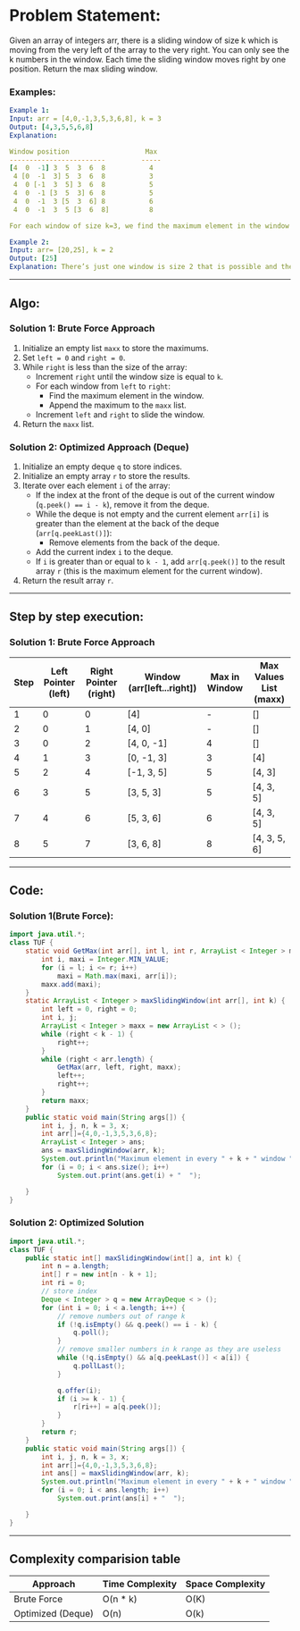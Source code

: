 # Problem Statement: 
Given an array of integers arr, there is a sliding window of size k which is moving from the very left of the array to the very right. You can only see the k numbers in the window. Each time the sliding window moves right by one position. Return the max sliding window.

### Examples:

```yaml
Example 1:
Input: arr = [4,0,-1,3,5,3,6,8], k = 3
Output: [4,3,5,5,6,8]
Explanation: 

Window position                   Max
------------------------         -----
[4  0  -1] 3  5  3  6  8           4
 4 [0  -1  3] 5  3  6  8           3
 4  0 [-1  3  5] 3  6  8           5
 4  0  -1 [3  5  3] 6  8           5
 4  0  -1  3 [5  3  6] 8           6
 4  0  -1  3  5 [3  6  8]          8

For each window of size k=3, we find the maximum element in the window and add it to our output array.

Example 2:
Input: arr= [20,25], k = 2
Output: [25]
Explanation: There’s just one window is size 2 that is possible and the maximum of the two elements is our answer.
```

---

## Algo:

### Solution 1: Brute Force Approach
1. Initialize an empty list `maxx` to store the maximums.
2. Set `left = 0` and `right = 0`.
3. While `right` is less than the size of the array:
   - Increment `right` until the window size is equal to `k`.
   - For each window from `left` to `right`:
     - Find the maximum element in the window.
     - Append the maximum to the `maxx` list.
   - Increment `left` and `right` to slide the window.
4. Return the `maxx` list.

### Solution 2: Optimized Approach (Deque)
1. Initialize an empty deque `q` to store indices.
2. Initialize an empty array `r` to store the results.
3. Iterate over each element `i` of the array:
   - If the index at the front of the deque is out of the current window (`q.peek() == i - k`), remove it from the deque.
   - While the deque is not empty and the current element `arr[i]` is greater than the element at the back of the deque (`arr[q.peekLast()]`):
     - Remove elements from the back of the deque.
   - Add the current index `i` to the deque.
   - If `i` is greater than or equal to `k - 1`, add `arr[q.peek()]` to the result array `r` (this is the maximum element for the current window).
4. Return the result array `r`.

---

## Step by step execution:

### Solution 1: Brute Force Approach

| Step | Left Pointer (left) | Right Pointer (right) | Window (arr[left...right]) | Max in Window | Max Values List (maxx) |
|------|---------------------|-----------------------|----------------------------|---------------|------------------------|
| 1    | 0                   | 0                     | [4]                        | -             | []                     |
| 2    | 0                   | 1                     | [4, 0]                     | -             | []                     |
| 3    | 0                   | 2                     | [4, 0, -1]                 | 4             | []                     |
| 4    | 1                   | 3                     | [0, -1, 3]                 | 3             | [4]                    |
| 5    | 2                   | 4                     | [-1, 3, 5]                 | 5             | [4, 3]                 |
| 6    | 3                   | 5                     | [3, 5, 3]                  | 5             | [4, 3, 5]              |
| 7    | 4                   | 6                     | [5, 3, 6]                  | 6             | [4, 3, 5]              |
| 8    | 5                   | 7                     | [3, 6, 8]                  | 8             | [4, 3, 5, 6]           |

---

## Code:

### Solution 1(Brute Force):
```java
import java.util.*;
class TUF {
    static void GetMax(int arr[], int l, int r, ArrayList < Integer > maxx) {
        int i, maxi = Integer.MIN_VALUE;
        for (i = l; i <= r; i++)
            maxi = Math.max(maxi, arr[i]);
        maxx.add(maxi);
    }
    static ArrayList < Integer > maxSlidingWindow(int arr[], int k) {
        int left = 0, right = 0;
        int i, j;
        ArrayList < Integer > maxx = new ArrayList < > ();
        while (right < k - 1) {
            right++;
        }
        while (right < arr.length) {
            GetMax(arr, left, right, maxx);
            left++;
            right++;
        }
        return maxx;
    }
    public static void main(String args[]) {
        int i, j, n, k = 3, x;
        int arr[]={4,0,-1,3,5,3,6,8};
        ArrayList < Integer > ans;
        ans = maxSlidingWindow(arr, k);
        System.out.println("Maximum element in every " + k + " window ");
        for (i = 0; i < ans.size(); i++)
            System.out.print(ans.get(i) + "  ");

    }
}
```

### Solution 2: Optimized Solution
```java
import java.util.*;
class TUF {
    public static int[] maxSlidingWindow(int[] a, int k) {
        int n = a.length;
        int[] r = new int[n - k + 1];
        int ri = 0;
        // store index
        Deque < Integer > q = new ArrayDeque < > ();
        for (int i = 0; i < a.length; i++) {
            // remove numbers out of range k
            if (!q.isEmpty() && q.peek() == i - k) {
                q.poll();
            }
            // remove smaller numbers in k range as they are useless
            while (!q.isEmpty() && a[q.peekLast()] < a[i]) {
                q.pollLast();
            }

            q.offer(i);
            if (i >= k - 1) {
                r[ri++] = a[q.peek()];
            }
        }
        return r;
    }
    public static void main(String args[]) {
        int i, j, n, k = 3, x;
        int arr[]={4,0,-1,3,5,3,6,8};
        int ans[] = maxSlidingWindow(arr, k);
        System.out.println("Maximum element in every " + k + " window ");
        for (i = 0; i < ans.length; i++)
            System.out.print(ans[i] + "  ");

    }
}
```

---

## Complexity comparision table

| Approach            | Time Complexity  | Space Complexity  |
|---------------------|------------------|-------------------|
| Brute Force         | O(n * k)         | O(K)      |
| Optimized (Deque)   | O(n)             | O(k)              |
